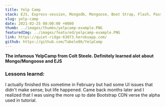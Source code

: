 ```yaml
---
title: Yelp Camp
stack: EJS, Express-session, Mongodb, Mongoose, Boot Strap, Flash, Passportjs, Geocoder, Restful-API, CRUD
slug: yelp-camp
date: 2021-02-25 00:00:00 +0000
thumb: ../images/thumbs/yelpcamp-example.PNG
featuredImg: ../images/featured/yelpcamp-example.PNG
link: https://quiet-ridge-63073.herokuapp.com/
github: https://github.com/Tabele86/YelpCamp
---
```


**The infamous YelpCamp from Colt Steele.  Definitely learned alot about  Mongo/Mongoose and EJS**

### Lessons learnd:
I actually finished this sometime in February but had some UI issues that didn't make sense;  but life happened. Came back months later and I realized that I was using the more up to date Bootstrap CDN verse the alpha used in tutorial.